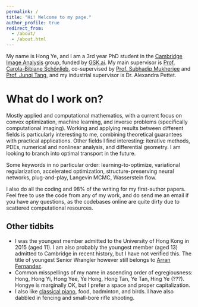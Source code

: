 ```yaml
---
permalink: /
title: "Hi! Welcome to my page."
author_profile: true
redirect_from: 
  - /about/
  - /about.html
---
```


My name is Hong Ye, and I am a 3rd year PhD student in the [Cambridge Image Analysis](https://www.damtp.cam.ac.uk/research/cia/cambridge-image-analysis) group, funded by [GSK.ai](https://gsk.ai/). My main supervisor is [Prof. Carola-Bibiane Schönlieb](https://www.damtp.cam.ac.uk/person/cbs31), co-supervised by [Prof. Subhadip Mukherjee](https://sites.google.com/view/subhadip-mukherjee/home) and [Prof. Junqi Tang](https://junqitang.com/), and my industrial supervisor is Dr. Alexandra Pettet.

What do I work on?
======
Mostly applied and computational mathematics, with a current focus on convex optimization, machine learning, and inverse problems (specifically computational imaging). Working and applying results between different fields is particularly interesting to me, combining theoretical guarantees with practical applications. Other fields I find interesting: iterative methods, PDEs, numerical and nonlinear analysis, and differential geometry. I am looking to branch into optimal transport in the future. 

Some keywords in no particular order: learning-to-optimize, variational regularization, accelerated optimization, structure-preserving neural networks, plug-and-play, Langevin MCMC, Wasserstein flow.

I also do all the coding and 98% of the writing for my first-author papers. Feel free to use the code from any of my work, and do send me an email if you have any questions, as the codebases online are quite dirty due to scattered computational resources.

Other tidbits
------
* I was the youngest member admitted to the University of Hong Kong in 2015 (aged 11). I am also probably the youngest member (aged 13) admitted to Cambridge in recent history, but I have not verified this. The title of youngest Senior Wrangler however still belongs to [Arran Fernandez](https://en.wikipedia.org/wiki/Arran_Fernandez).
* Common misspellings of my name in ascending order of egregiousness: Hong, Hong Yi, Hong Yee, Ye Hong, Hong Tan, Ye Tan, Hing Ye (???). Hongye is marginally OK, but I prefer a space and proper capitalization.
* I also like [classical piano](https://www.youtube.com/watch?v=ievpSwyvxoE), food, badminton, and birds. I have also dabbled in fencing and small-bore rifle shooting.